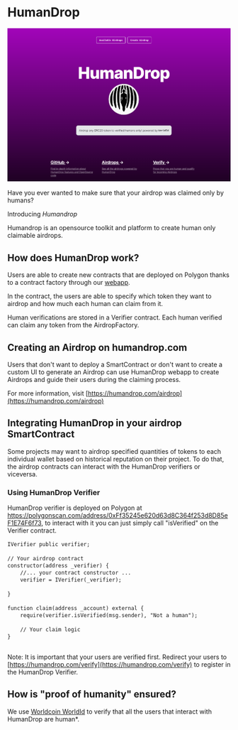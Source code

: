 # HumanDrop

<img src="./docs/landing.png" />


Have you ever wanted to make sure that your airdrop was claimed only by humans?

Introducing *Humandrop*

Humandrop is an opensource toolkit and platform to create human only claimable airdrops.

## How does HumanDrop work?

Users are able to create new contracts that are deployed on Polygon thanks to a contract factory through our [webapp](./webapp/README.md).

In the contract, the users are able to specify which token they want to airdrop and how much each human can claim from it. 

Human verifications are stored in a Verifier contract. Each human verified can claim any token from the AirdropFactory. 


## Creating an Airdrop on humandrop.com

Users that don't want to deploy a SmartContract or don't want to create a custom UI to generate an Airdrop can use HumanDrop webapp to create Airdrops and guide their users during the claiming process.

For more information, visit [https://humandrop.com/airdrop](https://humandrop.com/airdrop)

## Integrating HumanDrop in your airdrop SmartContract

Some projects may want to airdrop specified quantities of tokens to each individual wallet based on historical reputation on their project. To do that, the airdrop contracts can interact with the HumanDrop verifiers or viceversa.


### Using HumanDrop Verifier

HumanDrop verifier is deployed on Polygon at https://polygonscan.com/address/0xFf35245e620d63d8C364f253d8D85eF1E74F6f73, to interact with it you can just simply call "isVerified" on the Verifier contract.


```
IVerifier public verifier;

// Your airdrop contract
constructor(address _verifier) {
    //... your contract constructor ...
    verifier = IVerifier(_verifier);

}

function claim(address _account) external {
    require(verifier.isVerified(msg.sender), "Not a human");

    // Your claim logic
}


```

Note: It is important that your users are verified first. Redirect your users to [https://humandrop.com/verify](https://humandrop.com/verify) to register in the HumanDrop Verifier. 

## How is "proof of humanity" ensured?

We use [Worldcoin WorldId](https://docs.worldcoin.org/api) to verify that all the users that interact with HumanDrop are human*. 

